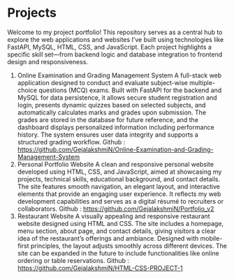 # Projects
Welcome to my project portfolio! This repository serves as a central hub to explore the web applications and websites I’ve built using technologies like FastAPI, MySQL, HTML, CSS, and JavaScript. Each project highlights a specific skill set—from backend logic and database integration to frontend design and responsiveness.
1. Online Examination and Grading Management System
A full-stack web application designed to conduct and evaluate subject-wise multiple-choice questions (MCQ) exams. Built with FastAPI for the backend and MySQL for data persistence, it allows secure student registration and login, presents dynamic quizzes based on selected subjects, and automatically calculates marks and grades upon submission. The grades are stored in the database for future reference, and the dashboard displays personalized information including performance history. The system ensures user data integrity and supports a structured grading workflow.
 Github : https://github.com/GejalakshmiN/Online-Examination-and-Grading-Management-System
2. Personal Portfolio Website
A clean and responsive personal website developed using HTML, CSS, and JavaScript, aimed at showcasing my projects, technical skills, educational background, and contact details. The site features smooth navigation, an elegant layout, and interactive elements that provide an engaging user experience. It reflects my web development capabilities and serves as a digital résumé to recruiters or collaborators.
 Github : https://github.com/GejalakshmiN/Portfolio_v2 
3. Restaurant Website
A visually appealing and responsive restaurant website designed using HTML and CSS. The site includes a homepage, menu section, about page, and contact details, giving visitors a clear idea of the restaurant’s offerings and ambiance. Designed with mobile-first principles, the layout adjusts smoothly across different devices. The site can be expanded in the future to include functionalities like online ordering or table reservations.
Github : https://github.com/GejalakshmiN/HTML-CSS-PROJECT-1
